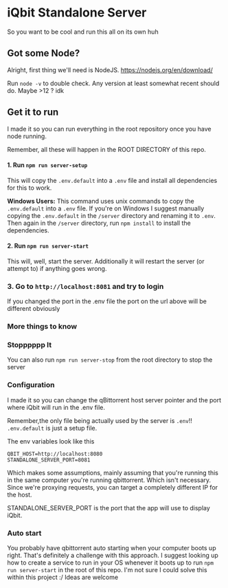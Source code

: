 # iQbit Standalone Server

So you want to be cool and run this all on its own huh

## Got some Node?

Alright, first thing we'll need is NodeJS.
https://nodejs.org/en/download/

Run `node -v` to double check. Any version at least somewhat recent should do. Maybe >12 ? idk

## Get it to run

I made it so you can run everything in the root repository once you have node running.

Remember, all these will happen in the ROOT DIRECTORY of this repo.

#### 1. Run `npm run server-setup`

This will copy the `.env.default` into a `.env` file and install all dependencies for this to work.

**Windows Users:** This command uses unix commands to copy the `.env.default` into a `.env` file. If you're on Windows I
suggest manually copying the `.env.default` in the `/server` directory and renaming it to `.env`. Then again in
the `/server` directory, run `npm install` to install the dependencies.

#### 2. Run `npm run server-start`

This will, well, start the server. Additionally it will restart the server (or attempt to) if anything goes wrong.

### 3. Go to `http://localhost:8081` and try to login

If you changed the port in the .env file the port on the url above will be different obviously

### More things to know

### Stopppppp It

You can also run `npm run server-stop` from the root directory to stop the server

### Configuration

I made it so you can change the qBittorrent host server pointer and the port where iQbit will run in the .env file.

Remember,the only file being actually used by the server is `.env`!! `.env.default` is just a setup file.

The env variables look like this

    QBIT_HOST=http://localhost:8080
    STANDALONE_SERVER_PORT=8081

Which makes some assumptions, mainly assuming that you're running this in the same computer you're running qbittorrent.
Which isn't necessary. Since we're proxying requests, you can target a completely different IP for the host.

STANDALONE_SERVER_PORT is the port that the app will use to display iQbit.

### Auto start

You probably have qbittorrent auto starting when your computer boots up right. That's definitely a challenge with this
approach. I suggest looking up how to create a service to run in your OS whenever it boots up to
run `npm run server-start` in the root of this repo. I'm not sure I could solve this within this project :/ Ideas are
welcome
